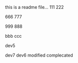 this is a readme file...
111
222

666
777


999
888

bbb
ccc

dev5


dev7
dev6  modified complecated
